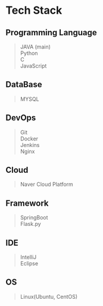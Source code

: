 # Tech Stack
## Programming Language
> JAVA (main)    
> Python  
> C  
> JavaScript
## DataBase
> MYSQL
## DevOps
> Git  
> Docker  
> Jenkins  
> Nginx
## Cloud
> Naver Cloud Platform
## Framework
> SpringBoot  
> Flask.py
## IDE
> IntelliJ  
> Eclipse
## OS
> Linux(Ubuntu, CentOS)

[//]: # (![dealim's GitHub stats]&#40;https://github-readme-stats.vercel.app/api?username=dealim&show_icons=true&theme=radical&#41;)
